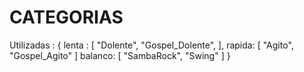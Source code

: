 # CATEGORIAS

Utilizadas : {
  lenta : [ "Dolente", "Gospel_Dolente", ],
  rapida: [ "Agito", "Gospel_Agito" ]
  balanco: [ "SambaRock", "Swing" ]
}